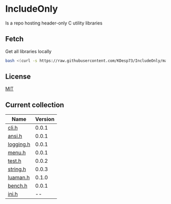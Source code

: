 # IncludeOnly

Is a repo hosting header-only C utility libraries

## Fetch

Get all libraries locally

```sh
bash <(curl -s https://raw.githubusercontent.com/KDesp73/IncludeOnly/main/installer.sh)
```
## License

[MIT](./LICENSE)

## Current collection
 
| Name                                                  | Version |
|-------------------------------------------------------|---------|
| [cli.h](https://github.com/IncludeOnly/cli.h)         | 0.0.1   |
| [ansi.h](https://github.com/IncludeOnly/ansi.h)       | 0.0.1   |
| [logging.h](https://github.com/IncludeOnly/logging.h) | 0.0.1   |
| [menu.h](https://github.com/IncludeOnly/menu.h)       | 0.0.1   |
| [test.h](https://github.com/IncludeOnly/test.h)       | 0.0.2   |
| [string.h](https://github.com/IncludeOnly/string.h)   | 0.0.3   |
| [luaman.h](https://github.com/IncludeOnly/luaman.h)   | 0.1.0   |
| [bench.h](https://github.com/IncludeOnly/bench.h)     | 0.0.1   |
| [ini.h](https://github.com/IncludeOnly/ini.h)         | --      |
